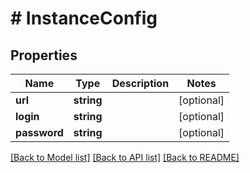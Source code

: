 # # InstanceConfig

## Properties

Name | Type | Description | Notes
------------ | ------------- | ------------- | -------------
**url** | **string** |  | [optional] 
**login** | **string** |  | [optional] 
**password** | **string** |  | [optional] 

[[Back to Model list]](../../README.md#documentation-for-models) [[Back to API list]](../../README.md#documentation-for-api-endpoints) [[Back to README]](../../README.md)


